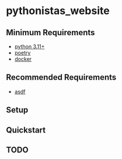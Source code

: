 # pythonistas_website

## Minimum Requirements

* [python 3.11+](https://www.python.org/downloads/)
* [poetry](https://python-poetry.org/docs/)
* [docker](https://docs.docker.com/get-docker/)

## Recommended Requirements

* [asdf](https://asdf-vm.com/#/)

## Setup

## Quickstart

## TODO

